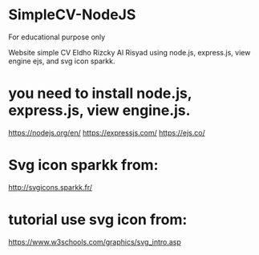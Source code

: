 # SimpleCV-NodeJS
For educational purpose only

Website simple CV Eldho Rizcky Al Risyad using node.js, express.js, view engine ejs, and svg icon sparkk.

# you need to install node.js, express.js, view engine.js.
https://nodejs.org/en/
https://expressjs.com/
https://ejs.co/

# Svg icon sparkk from:
http://svgicons.sparkk.fr/
# tutorial use svg icon from:
https://www.w3schools.com/graphics/svg_intro.asp

